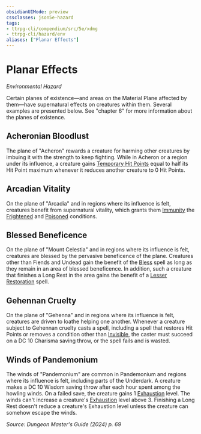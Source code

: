 ```yaml
---
obsidianUIMode: preview
cssclasses: json5e-hazard
tags:
- ttrpg-cli/compendium/src/5e/xdmg
- ttrpg-cli/hazard/env
aliases: ["Planar Effects"]
---
```

# Planar Effects
*Environmental Hazard*  

Certain planes of existence—and areas on the Material Plane affected by them—have supernatural effects on creatures within them. Several examples are presented below. See "chapter 6" for more information about the planes of existence.

## Acheronian Bloodlust

The plane of "Acheron" rewards a creature for harming other creatures by imbuing it with the strength to keep fighting. While in Acheron or a region under its influence, a creature gains [Temporary Hit Points](2-Mechanics/CLI/rules/variant-rules/temporary-hit-points-xphb.md) equal to half its Hit Point maximum whenever it reduces another creature to 0 Hit Points.

## Arcadian Vitality

On the plane of "Arcadia" and in regions where its influence is felt, creatures benefit from supernatural vitality, which grants them [Immunity](2-Mechanics/CLI/rules/variant-rules/immunity-xphb.md) the [Frightened](2-Mechanics/CLI/rules/conditions.md#Frightened) and [Poisoned](2-Mechanics/CLI/rules/conditions.md#Poisoned) conditions.

## Blessed Beneficence

On the plane of "Mount Celestia" and in regions where its influence is felt, creatures are blessed by the pervasive beneficence of the plane. Creatures other than Fiends and Undead gain the benefit of the [Bless](2-Mechanics/CLI/spells/bless-xphb.md) spell as long as they remain in an area of blessed beneficence. In addition, such a creature that finishes a Long Rest in the area gains the benefit of a [Lesser Restoration](2-Mechanics/CLI/spells/lesser-restoration-xphb.md) spell.

## Gehennan Cruelty

On the plane of "Gehenna" and in regions where its influence is felt, creatures are driven to loathe helping one another. Whenever a creature subject to Gehennan cruelty casts a spell, including a spell that restores Hit Points or removes a condition other than [Invisible](2-Mechanics/CLI/rules/conditions.md#Invisible), the caster must succeed on a DC 10 Charisma saving throw, or the spell fails and is wasted.

## Winds of Pandemonium

The winds of "Pandemonium" are common in Pandemonium and regions where its influence is felt, including parts of the Underdark. A creature makes a DC 10 Wisdom saving throw after each hour spent among the howling winds. On a failed save, the creature gains 1 [Exhaustion](2-Mechanics/CLI/rules/conditions.md#Exhaustion) level. The winds can't increase a creature's [Exhaustion](2-Mechanics/CLI/rules/conditions.md#Exhaustion) level above 3. Finishing a Long Rest doesn't reduce a creature's Exhaustion level unless the creature can somehow escape the winds.

*Source: Dungeon Master's Guide (2024) p. 69*